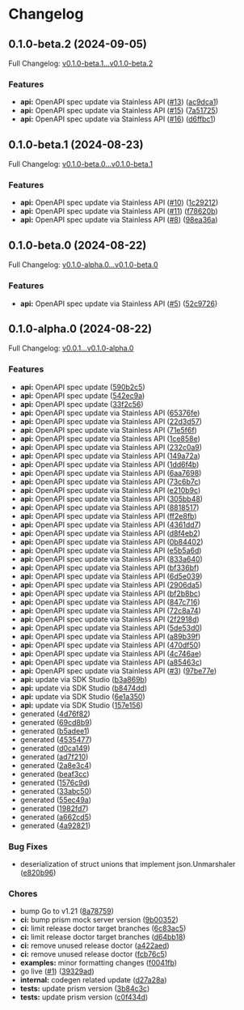 # Changelog

## 0.1.0-beta.2 (2024-09-05)

Full Changelog: [v0.1.0-beta.1...v0.1.0-beta.2](https://github.com/Metronome-Industries/metronome-go/compare/v0.1.0-beta.1...v0.1.0-beta.2)

### Features

* **api:** OpenAPI spec update via Stainless API ([#13](https://github.com/Metronome-Industries/metronome-go/issues/13)) ([ac9dca1](https://github.com/Metronome-Industries/metronome-go/commit/ac9dca1e425ee5f44c172ac4a01fb31848b35091))
* **api:** OpenAPI spec update via Stainless API ([#15](https://github.com/Metronome-Industries/metronome-go/issues/15)) ([7a51725](https://github.com/Metronome-Industries/metronome-go/commit/7a5172522c02383b92fc306ced2b59dde8e3f2ad))
* **api:** OpenAPI spec update via Stainless API ([#16](https://github.com/Metronome-Industries/metronome-go/issues/16)) ([d6ffbc1](https://github.com/Metronome-Industries/metronome-go/commit/d6ffbc10f2f38a95af617b357e0d1bef8270d18c))

## 0.1.0-beta.1 (2024-08-23)

Full Changelog: [v0.1.0-beta.0...v0.1.0-beta.1](https://github.com/Metronome-Industries/metronome-go/compare/v0.1.0-beta.0...v0.1.0-beta.1)

### Features

* **api:** OpenAPI spec update via Stainless API ([#10](https://github.com/Metronome-Industries/metronome-go/issues/10)) ([1c29212](https://github.com/Metronome-Industries/metronome-go/commit/1c29212bba0d3cf7cdc657902c4b4bc5708a59df))
* **api:** OpenAPI spec update via Stainless API ([#11](https://github.com/Metronome-Industries/metronome-go/issues/11)) ([f78620b](https://github.com/Metronome-Industries/metronome-go/commit/f78620b6958ee234080c2e2fcccc1a5755c77177))
* **api:** OpenAPI spec update via Stainless API ([#8](https://github.com/Metronome-Industries/metronome-go/issues/8)) ([98ea36a](https://github.com/Metronome-Industries/metronome-go/commit/98ea36ad633db24e118b29c385d051c38bfa5467))

## 0.1.0-beta.0 (2024-08-22)

Full Changelog: [v0.1.0-alpha.0...v0.1.0-beta.0](https://github.com/Metronome-Industries/metronome-go/compare/v0.1.0-alpha.0...v0.1.0-beta.0)

### Features

* **api:** OpenAPI spec update via Stainless API ([#5](https://github.com/Metronome-Industries/metronome-go/issues/5)) ([52c9726](https://github.com/Metronome-Industries/metronome-go/commit/52c9726cddde6e84336ca0ec6f84a2a0d09341c8))

## 0.1.0-alpha.0 (2024-08-22)

Full Changelog: [v0.0.1...v0.1.0-alpha.0](https://github.com/Metronome-Industries/metronome-go/compare/v0.0.1...v0.1.0-alpha.0)

### Features

* **api:** OpenAPI spec update ([590b2c5](https://github.com/Metronome-Industries/metronome-go/commit/590b2c5dba6d34d1416d63c5b2e8941ce11ba77f))
* **api:** OpenAPI spec update ([542ec9a](https://github.com/Metronome-Industries/metronome-go/commit/542ec9a59ca4bde891b8416be0bf647ad03822a4))
* **api:** OpenAPI spec update ([33f2c56](https://github.com/Metronome-Industries/metronome-go/commit/33f2c56b67078a0aac36ec85a57fd25af8e3616e))
* **api:** OpenAPI spec update via Stainless API ([65376fe](https://github.com/Metronome-Industries/metronome-go/commit/65376fe851f48355e1c71cdd88f6366e105c8c47))
* **api:** OpenAPI spec update via Stainless API ([22d3d57](https://github.com/Metronome-Industries/metronome-go/commit/22d3d574a729ff184078a1871fbbd67c74e775dc))
* **api:** OpenAPI spec update via Stainless API ([71e5f6f](https://github.com/Metronome-Industries/metronome-go/commit/71e5f6fa4520f562d11e07bb23918c6c1bfe2bd1))
* **api:** OpenAPI spec update via Stainless API ([1ce858e](https://github.com/Metronome-Industries/metronome-go/commit/1ce858e767af0051e0ce8e36f5e13f890bce1ea6))
* **api:** OpenAPI spec update via Stainless API ([232c0a9](https://github.com/Metronome-Industries/metronome-go/commit/232c0a9c80cd75192ff1a08a31600b453c7ed676))
* **api:** OpenAPI spec update via Stainless API ([149a72a](https://github.com/Metronome-Industries/metronome-go/commit/149a72a5103330a5028af456a3216e8592e023b5))
* **api:** OpenAPI spec update via Stainless API ([1dd6f4b](https://github.com/Metronome-Industries/metronome-go/commit/1dd6f4b2302c18723f8704e5dd45972ed733b545))
* **api:** OpenAPI spec update via Stainless API ([6aa7698](https://github.com/Metronome-Industries/metronome-go/commit/6aa769858766850662124297907c3cc3ab704507))
* **api:** OpenAPI spec update via Stainless API ([73c6b7c](https://github.com/Metronome-Industries/metronome-go/commit/73c6b7c3a414470f717fe69b30eee3c877f95330))
* **api:** OpenAPI spec update via Stainless API ([e210b9c](https://github.com/Metronome-Industries/metronome-go/commit/e210b9cbd921a51f57c3934c47e8caf3bf8fc57e))
* **api:** OpenAPI spec update via Stainless API ([305bb48](https://github.com/Metronome-Industries/metronome-go/commit/305bb482893a6f8ef72c1f52aa6845bd7c756dfd))
* **api:** OpenAPI spec update via Stainless API ([8818517](https://github.com/Metronome-Industries/metronome-go/commit/8818517e1d5bcc96ccbef9e179d33fe680790dfa))
* **api:** OpenAPI spec update via Stainless API ([ff2e8fb](https://github.com/Metronome-Industries/metronome-go/commit/ff2e8fb1c9b9b9df52c5e4681a1c0d707bdebc5a))
* **api:** OpenAPI spec update via Stainless API ([4361dd7](https://github.com/Metronome-Industries/metronome-go/commit/4361dd7d67893fb81dbc30acb948e5f8c1e5875e))
* **api:** OpenAPI spec update via Stainless API ([d8f4eb2](https://github.com/Metronome-Industries/metronome-go/commit/d8f4eb277c7d5649ca83a16d58dae2f3d98ba365))
* **api:** OpenAPI spec update via Stainless API ([0b84402](https://github.com/Metronome-Industries/metronome-go/commit/0b844023d720b3b9d2dd241d7a61d04157186da8))
* **api:** OpenAPI spec update via Stainless API ([e5b5a6d](https://github.com/Metronome-Industries/metronome-go/commit/e5b5a6dcf91e17af8752e0e8d26ac26047e63687))
* **api:** OpenAPI spec update via Stainless API ([833a640](https://github.com/Metronome-Industries/metronome-go/commit/833a640179c5aceb0ba3cf504e21ec308dd39275))
* **api:** OpenAPI spec update via Stainless API ([bf336bf](https://github.com/Metronome-Industries/metronome-go/commit/bf336bf9b21e02493681e30d07df89250a0bcb45))
* **api:** OpenAPI spec update via Stainless API ([6d5e039](https://github.com/Metronome-Industries/metronome-go/commit/6d5e0394b3124063ac3798973c388180549f42c0))
* **api:** OpenAPI spec update via Stainless API ([2906da5](https://github.com/Metronome-Industries/metronome-go/commit/2906da5a767410aff8f33a9ad7a17be320626357))
* **api:** OpenAPI spec update via Stainless API ([bf2b8bc](https://github.com/Metronome-Industries/metronome-go/commit/bf2b8bc2d7b7dafd3c900ef5bf5d82610e257643))
* **api:** OpenAPI spec update via Stainless API ([847c716](https://github.com/Metronome-Industries/metronome-go/commit/847c716060ec39b8cd1d84ff60a7761031be3ae8))
* **api:** OpenAPI spec update via Stainless API ([72c8a74](https://github.com/Metronome-Industries/metronome-go/commit/72c8a74039a595f00e5262d29b6100c3c19564b1))
* **api:** OpenAPI spec update via Stainless API ([2f2918d](https://github.com/Metronome-Industries/metronome-go/commit/2f2918dc0d023f11c0f437015684aaf11df2ccfe))
* **api:** OpenAPI spec update via Stainless API ([5de53d0](https://github.com/Metronome-Industries/metronome-go/commit/5de53d06289cfe64dbd280816159332b5d99f08e))
* **api:** OpenAPI spec update via Stainless API ([a89b39f](https://github.com/Metronome-Industries/metronome-go/commit/a89b39f801ae38b200e0932b7be07b31ae0050ce))
* **api:** OpenAPI spec update via Stainless API ([470df50](https://github.com/Metronome-Industries/metronome-go/commit/470df508aa5330bc4934584dc2cf65060fbabd65))
* **api:** OpenAPI spec update via Stainless API ([4c746ae](https://github.com/Metronome-Industries/metronome-go/commit/4c746ae6702e5a5dc037dcd481d92ab50327a1e4))
* **api:** OpenAPI spec update via Stainless API ([a85463c](https://github.com/Metronome-Industries/metronome-go/commit/a85463ce248419c0e9eea1453927644c9da72743))
* **api:** OpenAPI spec update via Stainless API ([#3](https://github.com/Metronome-Industries/metronome-go/issues/3)) ([97be77e](https://github.com/Metronome-Industries/metronome-go/commit/97be77e32f35a7bc5eb6563c73f359999876ca8d))
* **api:** update via SDK Studio ([b3a869b](https://github.com/Metronome-Industries/metronome-go/commit/b3a869bcb7a6ff4b52e44d8a6dc576d04ff5a152))
* **api:** update via SDK Studio ([b8474dd](https://github.com/Metronome-Industries/metronome-go/commit/b8474ddb7c5698ec902542856e98c25d75b251ba))
* **api:** update via SDK Studio ([6e1a350](https://github.com/Metronome-Industries/metronome-go/commit/6e1a350a36b0033f910adb715ba5b200516daa78))
* **api:** update via SDK Studio ([157e156](https://github.com/Metronome-Industries/metronome-go/commit/157e156453189534fd93b34b044a60feb879a364))
* generated ([4d76f82](https://github.com/Metronome-Industries/metronome-go/commit/4d76f82e2ca6967c55fb20fc23985c43ef508cd7))
* generated ([69cd8b9](https://github.com/Metronome-Industries/metronome-go/commit/69cd8b92c888a8eb057746b441de23919ff83483))
* generated ([b5adee1](https://github.com/Metronome-Industries/metronome-go/commit/b5adee15deda91aee39f1c5a3d94535ca8c77e66))
* generated ([4535477](https://github.com/Metronome-Industries/metronome-go/commit/45354776a5f726a7ac2ad397e4aeb216c2485072))
* generated ([d0ca149](https://github.com/Metronome-Industries/metronome-go/commit/d0ca14994c932d1f769bd6669a754ba31905c3a5))
* generated ([ad7f210](https://github.com/Metronome-Industries/metronome-go/commit/ad7f2101edcdbedd98682bb8f88eb754607ae07b))
* generated ([2a8e3c4](https://github.com/Metronome-Industries/metronome-go/commit/2a8e3c403ed19008735a290f971b187259c386e5))
* generated ([beaf3cc](https://github.com/Metronome-Industries/metronome-go/commit/beaf3cc422a456ae37e900bc3ae1d0a6dcb528d8))
* generated ([1576c9d](https://github.com/Metronome-Industries/metronome-go/commit/1576c9da7a004e2eca1b5b248f0571dfc9cdc9c6))
* generated ([33abc50](https://github.com/Metronome-Industries/metronome-go/commit/33abc50f9e8ed21918f4df89433c878c29770c90))
* generated ([55ec49a](https://github.com/Metronome-Industries/metronome-go/commit/55ec49ae4e8a03e08f8b1c61bcf12765231f9905))
* generated ([1982fd7](https://github.com/Metronome-Industries/metronome-go/commit/1982fd786a28b33f6fa793003e5bd716dee72ded))
* generated ([a662cd5](https://github.com/Metronome-Industries/metronome-go/commit/a662cd598626594600d9b512c48ca22222c26725))
* generated ([4a92821](https://github.com/Metronome-Industries/metronome-go/commit/4a928218b6f4820c15afd74af815c33ebc2b5b96))


### Bug Fixes

* deserialization of struct unions that implement json.Unmarshaler ([e820b96](https://github.com/Metronome-Industries/metronome-go/commit/e820b96fae7aff2d018dd4a80a206064f8509e31))


### Chores

* bump Go to v1.21 ([8a78759](https://github.com/Metronome-Industries/metronome-go/commit/8a78759b04c6b1ee18da0cc41a088756bbfdf896))
* **ci:** bump prism mock server version ([9b00352](https://github.com/Metronome-Industries/metronome-go/commit/9b0035276b9e565a0d5371a0d6378b16bd401fe8))
* **ci:** limit release doctor target branches ([6c83ac5](https://github.com/Metronome-Industries/metronome-go/commit/6c83ac5ca309878273251583f217eac7743f91d0))
* **ci:** limit release doctor target branches ([d64bb18](https://github.com/Metronome-Industries/metronome-go/commit/d64bb18f478ee18d61041ef3347c662c0abe170a))
* **ci:** remove unused release doctor ([a422aed](https://github.com/Metronome-Industries/metronome-go/commit/a422aed68b4ad8756f21ddf162b3f45adec9f231))
* **ci:** remove unused release doctor ([fcb76c5](https://github.com/Metronome-Industries/metronome-go/commit/fcb76c59ec2de0d9d239796c33a564e0e640b509))
* **examples:** minor formatting changes ([f0041fb](https://github.com/Metronome-Industries/metronome-go/commit/f0041fb732e95ce8811bef5ad5d2cd81b1f74297))
* go live ([#1](https://github.com/Metronome-Industries/metronome-go/issues/1)) ([39329ad](https://github.com/Metronome-Industries/metronome-go/commit/39329add8fd3e204dc4e12fc3383a99fd5578652))
* **internal:** codegen related update ([d27a28a](https://github.com/Metronome-Industries/metronome-go/commit/d27a28ad48e82010f05621406bae57363e7502fd))
* **tests:** update prism version ([3b84c3c](https://github.com/Metronome-Industries/metronome-go/commit/3b84c3cc693a439c87d9cb6eb7658dc0fc828151))
* **tests:** update prism version ([c0f434d](https://github.com/Metronome-Industries/metronome-go/commit/c0f434d768a1b410aef479858ef98f975d18b0db))
